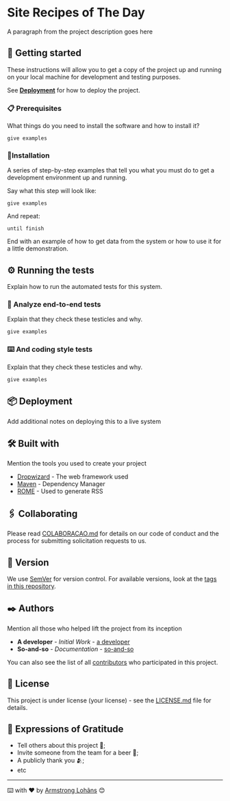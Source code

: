 # Site Recipes of The Day

A paragraph from the project description goes here

## 🚀 Getting started

These instructions will allow you to get a copy of the project up and running on your local machine for development and testing purposes.

See **[Deployment](#-deploys%C3%A7%C3%A3o)** for how to deploy the project.

### 📋 Prerequisites

What things do you need to install the software and how to install it?

```
give examples
```

### 🔧Installation

A series of step-by-step examples that tell you what you must do to get a development environment up and running.

Say what this step will look like:

```
give examples
```

And repeat:

```
until finish
```

End with an example of how to get data from the system or how to use it for a little demonstration.

## ⚙️ Running the tests

Explain how to run the automated tests for this system.

### 🔩 Analyze end-to-end tests

Explain that they check these testicles and why.

```
give examples
```

### ⌨️ And coding style tests

Explain that they check these testicles and why.

```
give examples
```

## 📦 Deployment

Add additional notes on deploying this to a live system

## 🛠️ Built with

Mention the tools you used to create your project

* [Dropwizard](http://www.dropwizard.io/1.0.2/docs/) - The web framework used
* [Maven](https://maven.apache.org/) - Dependency Manager
* [ROME](https://rometools.github.io/rome/) - Used to generate RSS

## 🖇️ Collaborating

Please read [COLABORACAO.md](https://gist.github.com/usuario/linkParaInfoSobreContribuicoes) for details on our code of conduct and the process for submitting solicitation requests to us.

## 📌 Version

We use [SemVer](http://semver.org/) for version control. For available versions, look at the [tags in this repository](https://github.com/your/tags/do/project).

## ✒️ Authors

Mention all those who helped lift the project from its inception

* **A developer** - *Initial Work* - [a developer](https://github.com/linkParaPerfil)
* **So-and-so** - *Documentation* - [so-and-so](https://github.com/linkParaPerfil)

You can also see the list of all [contributors](https://github.com/user/project/collaborators) who participated in this project.

## 📄 License

This project is under license (your license) - see the [LICENSE.md](https://github.com/user/project/license) file for details.

## 🎁 Expressions of Gratitude

* Tell others about this project 📢;
* Invite someone from the team for a beer 🍺;
* A publicly thank you 🫂;
* etc


---
⌨️ with ❤️ by [Armstrong Lohãns](https://gist.github.com/lohhans) 😊
